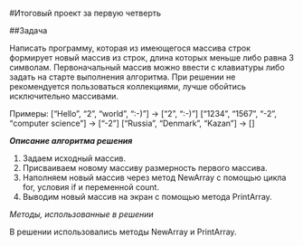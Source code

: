 #Итоговый проект за первую четверть

##Задача

Написать программу, которая из имеющегося массива строк формирует новый массив из строк, длина которых меньше либо равна 3 символам. Первоначальный массив можно ввести с клавиатуры либо задать на старте выполнения алгоритма. При решении не рекомендуется пользоваться коллекциями, лучше обойтись исключительно массивами.

Примеры: [“Hello”, “2”, “world”, “:-)”] → [“2”, “:-)”] [“1234”, “1567”, “-2”, “computer science”] → [“-2”] [“Russia”, “Denmark”, “Kazan”] → []

***Описание алгоритма решения***

1. Задаем исходный массив.
2. Присваиваем новому массиву размерность первого массива.
3. Наполняем новый массив через метод NewArray с помощью цикла for, условия if и переменной count.
4. Выводим новый массив на экран с помощью метода PrintArray.

*Методы, использованные в решении*

В решении использовались методы NewArray и PrintArray.